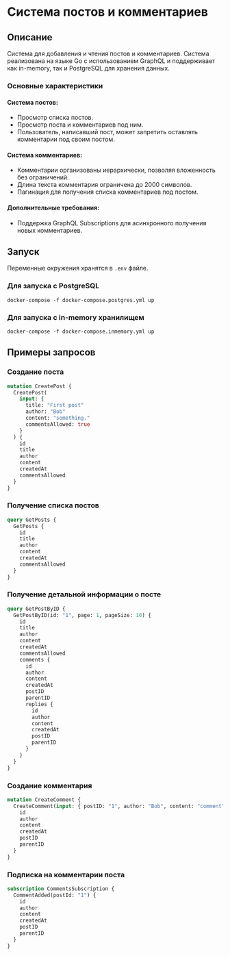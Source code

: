 # Система постов и комментариев

## Описание

Система для добавления и чтения постов и комментариев. Система реализована на языке Go с использованием GraphQL и поддерживает как in-memory, так и PostgreSQL для хранения данных.

### Основные характеристики

#### Система постов:

- Просмотр списка постов.
- Просмотр поста и комментариев под ним.
- Пользователь, написавший пост, может запретить оставлять комментарии под своим постом.

#### Система комментариев:

- Комментарии организованы иерархически, позволяя вложенность без ограничений.
- Длина текста комментария ограничена до 2000 символов.
- Пагинация для получения списка комментариев под постом.

#### Дополнительные требования:

- Поддержка GraphQL Subscriptions для асинхронного получения новых комментариев.

## Запуск

Переменные окружения хранятся в `.env` файле.

### Для запуска с PostgreSQL

```
docker-compose -f docker-compose.postgres.yml up
```

### Для запуска c in-memory хранилищем

```
docker-compose -f docker-compose.inmemory.yml up
```

## Примеры запросов

### Создание поста

```graphql
mutation CreatePost {
  CreatePost(
    input: {
      title: "First post"
      author: "Bob"
      content: "something."
      commentsAllowed: true
    }
  ) {
    id
    title
    author
    content
    createdAt
    commentsAllowed
  }
}
```

### Получение списка постов

```graphql
query GetPosts {
  GetPosts {
    id
    title
    author
    content
    createdAt
    commentsAllowed
  }
}
```

### Получение детальной информации о посте

```graphql
query GetPostByID {
  GetPostByID(id: "1", page: 1, pageSize: 10) {
    id
    title
    author
    content
    createdAt
    commentsAllowed
    comments {
      id
      author
      content
      createdAt
      postID
      parentID
      replies {
        id
        author
        content
        createdAt
        postID
        parentID
      }
    }
  }
}
```

### Создание комментария

```graphql
mutation CreateComment {
  CreateComment(input: { postID: "1", author: "Bob", content: "comment" }) {
    id
    author
    content
    createdAt
    postID
    parentID
  }
}
```

### Подписка на комментарии поста

```graphql
subscription CommentsSubscription {
  CommentAdded(postId: "1") {
    id
    author
    content
    createdAt
    postID
    parentID
  }
}
```
